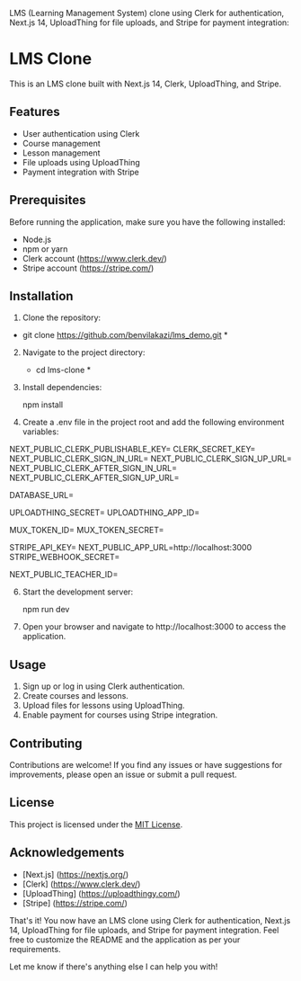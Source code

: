 LMS (Learning Management System) clone using Clerk for authentication, Next.js 14, UploadThing for file uploads, and Stripe for payment integration:

# LMS Clone

This is an LMS clone built with Next.js 14, Clerk, UploadThing, and Stripe.
 
## Features

- User authentication using Clerk
- Course management
- Lesson management
- File uploads using UploadThing
- Payment integration with Stripe

## Prerequisites

Before running the application, make sure you have the following installed:

- Node.js
- npm or yarn
- Clerk account  (https://www.clerk.dev/)
- Stripe account  (https://stripe.com/)

## Installation

1. Clone the repository:

  *   git clone https://github.com/benvilakazi/lms_demo.git *
   
2. Navigate to the project directory:

   *  cd lms-clone *
   
3. Install dependencies:

     npm install
   
4. Create a   .env  file in the project root and add the following environment variables:

NEXT_PUBLIC_CLERK_PUBLISHABLE_KEY=
CLERK_SECRET_KEY=
NEXT_PUBLIC_CLERK_SIGN_IN_URL=
NEXT_PUBLIC_CLERK_SIGN_UP_URL=
NEXT_PUBLIC_CLERK_AFTER_SIGN_IN_URL=
NEXT_PUBLIC_CLERK_AFTER_SIGN_UP_URL=

DATABASE_URL=

UPLOADTHING_SECRET=
UPLOADTHING_APP_ID=

MUX_TOKEN_ID=
MUX_TOKEN_SECRET=

STRIPE_API_KEY=
NEXT_PUBLIC_APP_URL=http://localhost:3000
STRIPE_WEBHOOK_SECRET=

NEXT_PUBLIC_TEACHER_ID=
   
6. Start the development server:

     npm run dev
   
7. Open your browser and navigate to   http://localhost:3000    to access the application.

## Usage

1. Sign up or log in using Clerk authentication.
2. Create courses and lessons.
3. Upload files for lessons using UploadThing.
4. Enable payment for courses using Stripe integration.

## Contributing

Contributions are welcome! If you find any issues or have suggestions for improvements, please open an issue or submit a pull request.

## License

This project is licensed under the [MIT License](LICENSE).

## Acknowledgements

- [Next.js] (https://nextjs.org/)
- [Clerk] (https://www.clerk.dev/)
- [UploadThing] (https://uploadthingy.com/)
- [Stripe] (https://stripe.com/)

That's it! You now have an LMS clone using Clerk for authentication, Next.js 14, UploadThing for file uploads, and Stripe for payment integration. Feel free to customize the README and the application as per your requirements.

Let me know if there's anything else I can help you with!
